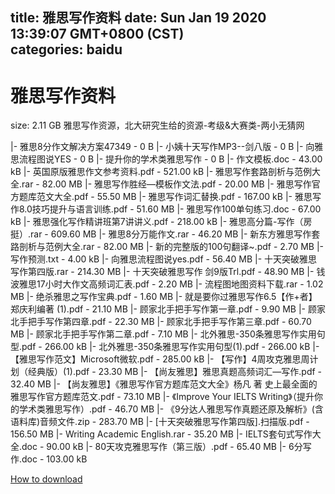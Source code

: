 
title: 雅思写作资料
date: Sun Jan 19 2020 13:39:07 GMT+0800 (CST)    
categories: baidu
---

# 雅思写作资料
size: 2.11 GB
 雅思写作资源，北大研究生给的资源-考级&大赛类-两小无猜网
 
|- 雅思8分作文解决方案47349 - 0 B
|- 小姨十天写作MP3--剑八版 - 0 B
|- 向雅思流程图说YES - 0 B
|- 提升你的学术类雅思写作 - 0 B
|- 作文模板.doc - 43.00 kB
|- 英国原版雅思作文参考资料.pdf - 521.00 kB
|- 雅思写作套路剖析与范例大全.rar - 82.00 MB
|- 雅思写作胜经—模板作文法.pdf - 20.00 MB
|- 雅思写作官方题库范文大全.pdf - 55.50 MB
|- 雅思写作词汇替换.pdf - 167.00 kB
|- 雅思写作8.0技巧提升与语言训练.pdf - 51.60 MB
|- 雅思写作100单句练习.doc - 67.00 kB
|- 雅思强化写作精讲班第7讲讲义.pdf - 218.00 kB
|- 雅思高分篇-写作（房挺）.rar - 609.60 MB
|- 雅思8分万能作文.rar - 46.20 MB
|- 新东方雅思写作套路剖析与范例大全.rar - 82.00 MB
|- 新的完整版的100句翻译~.pdf - 2.70 MB
|- 写作预测.txt - 4.00 kB
|- 向雅思流程图说yes.pdf - 56.40 MB
|- 十天突破雅思写作第四版.rar - 214.30 MB
|- 十天突破雅思写作 剑9版Trl.pdf - 48.90 MB
|- 钱波雅思17小时大作文高频词汇表.pdf - 2.20 MB
|- 流程图地图资料下载.rar - 1.02 MB
|- 绝杀雅思之写作宝典.pdf - 1.60 MB
|- 就是要你过雅思写作6.5【作+者】郑庆利编著 (1).pdf - 21.10 MB
|- 顾家北手把手写作第一章.pdf - 9.90 MB
|- 顾家北手把手写作第四章.pdf - 22.30 MB
|- 顾家北手把手写作第三章.pdf - 60.70 MB
|- 顾家北手把手写作第二章.pdf - 7.10 MB
|- 北外雅思-350条雅思写作实用句型.pdf - 266.00 kB
|- 北外雅思-350条雅思写作实用句型(1).pdf - 266.00 kB
|- 【雅思写作范文】Microsoft微软.pdf - 285.00 kB
|- 【写作】4周攻克雅思周计划（经典版）(1).pdf - 23.30 MB
|- 【尚友雅思】雅思真题高频词汇—写作.pdf - 32.40 MB
|- 【尚友雅思】《雅思写作官方题库范文大全》杨凡 著  史上最全面的雅思写作官方题库范文.pdf - 73.10 MB
|- 《Improve Your IELTS Writing》（提升你的学术类雅思写作）.pdf - 46.70 MB
|- 《9分达人雅思写作真题还原及解析》(含语料库)音频文件.zip - 283.70 MB
|- [十天突破雅思写作第四版].扫描版.pdf - 156.50 MB
|- Writing Academic English.rar - 35.20 MB
|- IELTS套句式写作大全.doc - 90.00 kB
|- 80天攻克雅思写作（第三版）.pdf - 65.40 MB
|- 6分写作.doc - 103.00 kB

[How to download](https://bpcam.bemobtrk.com/go/2ceec3aa-1ca2-46d6-b9ff-aaa5c184517c?jno=1370)